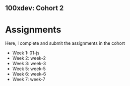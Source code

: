 ## 100xdev: Cohort 2
# Assignments
Here, I complete and submit the assignments in the cohort

-   Week 1: 01-js
-   Week 2: week-2
-   Week 3: week-3
-   Week 5: week-5
-   Week 6: week-6
-   Week 7: week-7